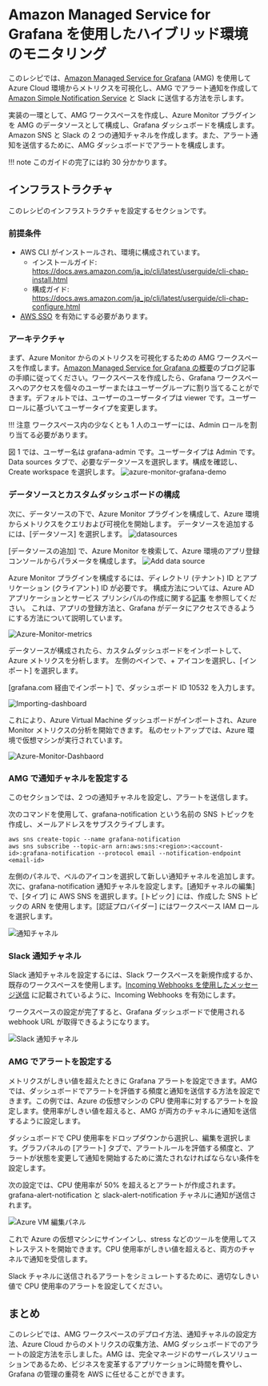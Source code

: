 # Amazon Managed Service for Grafana を使用したハイブリッド環境のモニタリング

このレシピでは、[Amazon Managed Service for Grafana](https://aws.amazon.com/grafana/) (AMG) を使用して Azure Cloud 環境からメトリクスを可視化し、AMG でアラート通知を作成して [Amazon Simple Notification Service](https://docs.aws.amazon.com/sns/latest/dg/welcome.html) と Slack に送信する方法を示します。

実装の一環として、AMG ワークスペースを作成し、Azure Monitor プラグインを AMG のデータソースとして構成し、Grafana ダッシュボードを構成します。 Amazon SNS と Slack の 2 つの通知チャネルを作成します。また、アラート通知を送信するために、AMG ダッシュボードでアラートを構成します。

!!! note
    このガイドの完了には約 30 分かかります。

## インフラストラクチャ
このレシピのインフラストラクチャを設定するセクションです。

### 前提条件

* AWS CLI がインストールされ、環境に構成されています。
    * インストールガイド: https://docs.aws.amazon.com/ja_jp/cli/latest/userguide/cli-chap-install.html
    * 構成ガイド: https://docs.aws.amazon.com/ja_jp/cli/latest/userguide/cli-chap-configure.html
* [AWS SSO](https://docs.aws.amazon.com/ja_jp/singlesignon/latest/userguide/step1.html) を有効にする必要があります。

### アーキテクチャ

まず、Azure Monitor からのメトリクスを可視化するための AMG ワークスペースを作成します。[Amazon Managed Service for Grafana の概要](https://aws.amazon.com/blogs/mt/amazon-managed-grafana-getting-started/)のブログ記事の手順に従ってください。ワークスペースを作成したら、Grafana ワークスペースへのアクセスを個々のユーザーまたはユーザーグループに割り当てることができます。デフォルトでは、ユーザーのユーザータイプは viewer です。ユーザーロールに基づいてユーザータイプを変更します。 

!!! 注意
    ワークスペース内の少なくとも 1 人のユーザーには、Admin ロールを割り当てる必要があります。

図 1 では、ユーザー名は grafana-admin です。ユーザータイプは Admin です。Data sources タブで、必要なデータソースを選択します。構成を確認し、Create workspace を選択します。
![azure-monitor-grafana-demo](../images/azure-monitor-grafana.png)

### データソースとカスタムダッシュボードの構成

次に、データソースの下で、Azure Monitor プラグインを構成して、Azure 環境からメトリクスをクエリおよび可視化を開始します。 データソースを追加するには、[データソース] を選択します。
![datasources](../images/datasource.png)

[データソースの追加] で、Azure Monitor を検索して、Azure 環境のアプリ登録コンソールからパラメータを構成します。
![Add data source](../images/datasource-addition.png)

Azure Monitor プラグインを構成するには、ディレクトリ (テナント) ID とアプリケーション (クライアント) ID が必要です。 構成方法については、Azure AD アプリケーションとサービス プリンシパルの作成に関する[記事](https://docs.microsoft.com/en-us/azure/active-directory/develop/howto-create-service-principal-portal) を参照してください。 これは、アプリの登録方法と、Grafana がデータにアクセスできるようにする方法について説明しています。

![Azure-Monitor-metrics](../images/azure-monitor-metrics.png)

データソースが構成されたら、カスタムダッシュボードをインポートして、Azure メトリクスを分析します。 左側のペインで、+ アイコンを選択し、[インポート] を選択します。

[grafana.com 経由でインポート] で、ダッシュボード ID 10532 を入力します。

![Importing-dashboard](../images/import-dashboard.png)

これにより、Azure Virtual Machine ダッシュボードがインポートされ、Azure Monitor メトリクスの分析を開始できます。 私のセットアップでは、Azure 環境で仮想マシンが実行されています。

![Azure-Monitor-Dashbaord](../images/azure-dashboard.png)

### AMG で通知チャネルを設定する

このセクションでは、2 つの通知チャネルを設定し、アラートを送信します。

次のコマンドを使用して、grafana-notification という名前の SNS トピックを作成し、メールアドレスをサブスクライブします。

```
aws sns create-topic --name grafana-notification
aws sns subscribe --topic-arn arn:aws:sns:<region>:<account-id>:grafana-notification --protocol email --notification-endpoint <email-id>

```

左側のパネルで、ベルのアイコンを選択して新しい通知チャネルを追加します。 
次に、grafana-notification 通知チャネルを設定します。[通知チャネルの編集] で、[タイプ] に AWS SNS を選択します。[トピック] には、作成した SNS トピックの ARN を使用します。[認証プロバイダー] にはワークスペース IAM ロールを選択します。

![通知チャネル](../images/notification-channels.png)

### Slack 通知チャネル
Slack 通知チャネルを設定するには、Slack ワークスペースを新規作成するか、既存のワークスペースを使用します。[Incoming Webhooks を使用したメッセージ送信](https://api.slack.com/messaging/webhooks) に記載されているように、Incoming Webhooks を有効にします。

ワークスペースの設定が完了すると、Grafana ダッシュボードで使用される webhook URL が取得できるようになります。

![Slack 通知チャネル](../images/slack-notification.png)

### AMG でアラートを設定する

メトリクスがしきい値を超えたときに Grafana アラートを設定できます。AMG では、ダッシュボードでアラートを評価する頻度と通知を送信する方法を設定できます。この例では、Azure の仮想マシンの CPU 使用率に対するアラートを設定します。使用率がしきい値を超えると、AMG が両方のチャネルに通知を送信するように設定します。

ダッシュボードで CPU 使用率をドロップダウンから選択し、編集を選択します。グラフパネルの [アラート] タブで、アラートルールを評価する頻度と、アラートが状態を変更して通知を開始するために満たされなければならない条件を設定します。

次の設定では、CPU 使用率が 50% を超えるとアラートが作成されます。grafana-alert-notification と slack-alert-notification チャネルに通知が送信されます。

![Azure VM 編集パネル](../images/alert-config.png)

これで Azure の仮想マシンにサインインし、stress などのツールを使用してストレステストを開始できます。CPU 使用率がしきい値を超えると、両方のチャネルで通知を受信します。

Slack チャネルに送信されるアラートをシミュレートするために、適切なしきい値で CPU 使用率のアラートを設定してください。

## まとめ

このレシピでは、AMG ワークスペースのデプロイ方法、通知チャネルの設定方法、Azure Cloud からのメトリクスの収集方法、AMG ダッシュボードでのアラートの設定方法を示しました。AMG は、完全マネージドのサーバレスソリューションであるため、ビジネスを変革するアプリケーションに時間を費やし、Grafana の管理の重荷を AWS に任せることができます。
